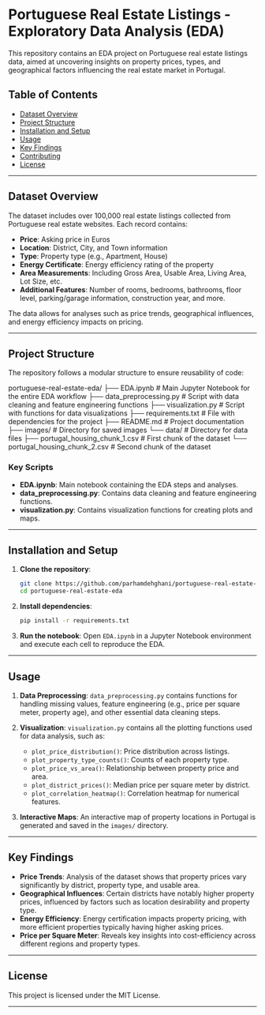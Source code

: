 # Portuguese Real Estate Listings - Exploratory Data Analysis (EDA)

This repository contains an EDA project on Portuguese real estate listings data, aimed at uncovering insights on property prices, types, and geographical factors influencing the real estate market in Portugal.

## Table of Contents
- [Dataset Overview](#dataset-overview)
- [Project Structure](#project-structure)
- [Installation and Setup](#installation-and-setup)
- [Usage](#usage)
- [Key Findings](#key-findings)
- [Contributing](#contributing)
- [License](#license)

---

## Dataset Overview

The dataset includes over 100,000 real estate listings collected from Portuguese real estate websites. Each record contains:
- **Price**: Asking price in Euros
- **Location**: District, City, and Town information
- **Type**: Property type (e.g., Apartment, House)
- **Energy Certificate**: Energy efficiency rating of the property
- **Area Measurements**: Including Gross Area, Usable Area, Living Area, Lot Size, etc.
- **Additional Features**: Number of rooms, bedrooms, bathrooms, floor level, parking/garage information, construction year, and more.

The data allows for analyses such as price trends, geographical influences, and energy efficiency impacts on pricing.

---

## Project Structure

The repository follows a modular structure to ensure reusability of code:

portuguese-real-estate-eda/
├── EDA.ipynb                 # Main Jupyter Notebook for the entire EDA workflow
├── data_preprocessing.py     # Script with data cleaning and feature engineering functions
├── visualization.py          # Script with functions for data visualizations
├── requirements.txt          # File with dependencies for the project
├── README.md                 # Project documentation
├── images/                   # Directory for saved images
└── data/                     # Directory for data files
    ├── portugal_housing_chunk_1.csv  # First chunk of the dataset
    └── portugal_housing_chunk_2.csv  # Second chunk of the dataset


### Key Scripts
- **EDA.ipynb**: Main notebook containing the EDA steps and analyses.
- **data_preprocessing.py**: Contains data cleaning and feature engineering functions.
- **visualization.py**: Contains visualization functions for creating plots and maps.

---

## Installation and Setup

1. **Clone the repository**:
    ```bash
    git clone https://github.com/parhamdehghani/portuguese-real-estate-eda.git
    cd portuguese-real-estate-eda
    ```

2. **Install dependencies**:
    ```bash
    pip install -r requirements.txt
    ```

3. **Run the notebook**:
    Open `EDA.ipynb` in a Jupyter Notebook environment and execute each cell to reproduce the EDA.

---

## Usage

1. **Data Preprocessing**: `data_preprocessing.py` contains functions for handling missing values, feature engineering (e.g., price per square meter, property age), and other essential data cleaning steps.

2. **Visualization**: `visualization.py` contains all the plotting functions used for data analysis, such as:
   - `plot_price_distribution()`: Price distribution across listings.
   - `plot_property_type_counts()`: Counts of each property type.
   - `plot_price_vs_area()`: Relationship between property price and area.
   - `plot_district_prices()`: Median price per square meter by district.
   - `plot_correlation_heatmap()`: Correlation heatmap for numerical features.

3. **Interactive Maps**: An interactive map of property locations in Portugal is generated and saved in the `images/` directory.

---

## Key Findings

- **Price Trends**: Analysis of the dataset shows that property prices vary significantly by district, property type, and usable area.
- **Geographical Influences**: Certain districts have notably higher property prices, influenced by factors such as location desirability and property type.
- **Energy Efficiency**: Energy certification impacts property pricing, with more efficient properties typically having higher asking prices.
- **Price per Square Meter**: Reveals key insights into cost-efficiency across different regions and property types.

---

## License

This project is licensed under the MIT License.

---



